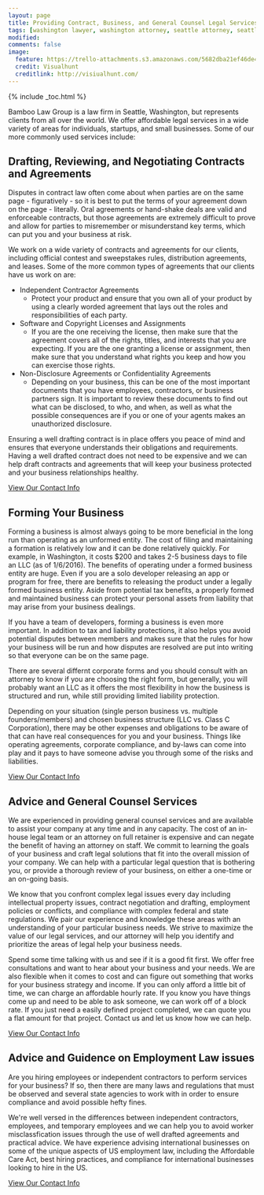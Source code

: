 ```yaml
---
layout: page
title: Providing Contract, Business, and General Counsel Legal Services
tags: [washington lawyer, washington attorney, seattle attorney, seattle videogame attorney, seattle contract attorney]
modified: 
comments: false
image:
  feature: https://trello-attachments.s3.amazonaws.com/5682dba21ef46de42206db55/1600x1067/fa09531870ca9b74d64709c6dd5f466d/black-and-white-city-man-people.jpg
  credit: Visualhunt
  creditlink: http://visiualhunt.com/
---
```

{% include _toc.html %}

Bamboo Law Group is a law firm in Seattle, Washington, but represents clients from all over the world. We offer affordable legal services in a wide variety of areas for individuals, startups, and small businesses. Some of our more commonly used services include:

## Drafting, Reviewing, and Negotiating Contracts and Agreements
Disputes in contract law often come about when parties are on the same page - figuratively - so it is best to put the terms of your agreement down on the  page - literally. Oral agreements or hand-shake deals are valid and enforceable contracts, but those agreements are extremely difficult to prove and allow for parties to misremember or misunderstand key terms, which can put you and your business at risk. 

We work on a wide variety of contracts and agreements for our clients, including official contest and sweepstakes rules, distribution agreements, and leases. Some of the more common types of agreements that our clients have us work on are:

* Independent Contractor Agreements
  * Protect your product and ensure that you own all of your product by using a clearly worded agreement that lays out the roles and responsibilities of each party.
* Software and Copyright  Licenses and Assignments
  * If you are the one receiving the license, then make sure that the agreement covers all of the rights, titles, and interests that you are expecting. If you are the one granting a license or assignment, then make sure that you understand what rights you keep and how you can exercise those rights. 
* Non-Disclosure Agreements or Confidentiality Agreements
  * Depending on your business, this can be one of the most important documents that you have employees, contractors, or business partners sign. It is important to review these documents to find out what can be disclosed, to who, and when, as well as what the possible consequences are if you or one of your agents makes an unauthorized disclosure.

Ensuring a well drafting contract is in place offers you peace of mind and ensures that everyone understands their obligations and requirements. Having a well drafted contract does not need to be expensive and we can help draft contracts and agreements that will keep your business protected and your business relationships healthy.

<a markdown="0" href="{{ site.url }}/contact">View Our Contact Info</a>

## Forming Your Business
Forming a business is almost always going to be more beneficial in the long run than operating as an unformed entity. The cost of filing and maintaining a formation is relatively low and it can be done relatively quickly. For example, in Washington, it costs $200 and takes 2-5 business days to file an LLC (as of 1/6/2016). The benefits of operating under a formed business entity are huge. Even if you are a solo developer releasing an app or program for free, there are benefits to releasing the product under a legally formed business entity. Aside from potential tax benefits, a properly formed and maintained business can protect your personal assets from liability that may arise from your business dealings.  

If you have a team of developers, forming a business is even more important. In addition to tax and liability protections, it also helps you avoid potential disputes between members and makes sure that the rules for how your business will be run and how disputes are resolved are put into writing so that everyone can be on the same page.

There are several differnt corporate forms and you should consult with an attorney to know if you are choosing the right form, but generally, you will probably want an LLC as it offers the most flexibility in how the business is structured and run, while still providing limited liability protection.

Depending on your situation (single person business vs. multiple founders/members) and chosen business structure (LLC vs. Class C Corporation), there may be other expenses and obligations to be aware of that can have real consequences for you and your business. Things like operating agreements, corporate compliance, and by-laws can come into play and it pays to have someone advise you through some of the risks and liabilities. 

<a markdown="0" href="{{ site.url }}/contact">View Our Contact Info</a>

## Advice and General Counsel Services
We are experienced in providing general counsel services and are available to assist your company at any time and in any capacity. The cost of an in-house legal team or an attorney on full retainer is expensive and can negate the benefit of having an attorney on staff. We commit to learning the goals of your business and craft legal solutions that fit into the overall mission of your company. We can help with a particular legal question that is bothering you, or provide a thorough review of your business, on either a one-time or an on-going basis.     

We know that you confront complex legal issues every day including intellectual property issues, contract negotiation and drafting,  employment policies or conflicts, and compliance with complex federal and state regulations. We pair our experience and knowledge these areas with an understanding of your particular business needs.  We strive to maximize the value of our legal services, and our attorney will help you identify and prioritize the areas of legal help your business needs.   

Spend some time talking with us and see if it is a good fit first. We offer free consultations and want to hear about your business and your needs. We are also flexible when it comes to cost and can figure out something that works for your business strategy and income. If you can only afford a little bit of time, we can charge an affordable hourly rate. If you know you have things come up and need to be able to ask someone, we can work off of a block rate. If you just need a easily defined project completed, we can quote you a flat amount for that project. Contact us and let us know how we can help. 

<a markdown="0" href="{{ site.url }}/contact">View Our Contact Info</a>

## Advice and Guidence on Employment Law issues
Are you hiring employees or independent contractors to perform services for your business? If so, then there are many laws and regulations that must be observed and several state agencies to work with in order to ensure compliance and avoid possible hefty fines. 

We're well versed in the differences between independent contractors, employees, and temporary employees and we can help you to avoid worker misclassfication issues through the use of well drafted agreements and practical advice. 
We have experience advising international businesses on some of the unique aspects of US employment law, including the Affordable Care Act, best hiring practices, and compliance for international businesses looking to hire in the US.

<a markdown="0" href="{{ site.url }}/contact">View Our Contact Info</a>
